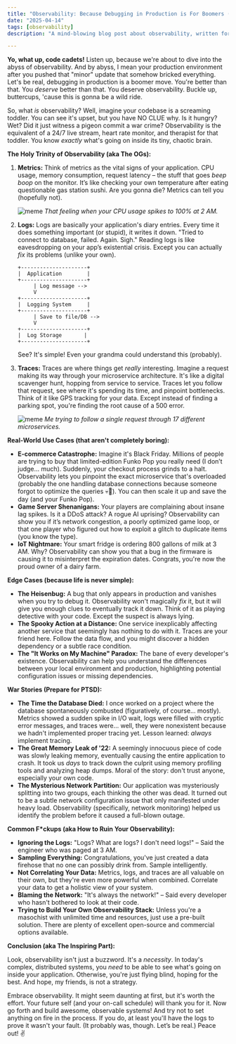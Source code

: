 ```yaml
---
title: "Observability: Because Debugging in Production is For Boomers (and Idiots)"
date: "2025-04-14"
tags: [observability]
description: "A mind-blowing blog post about observability, written for chaotic Gen Z engineers who are tired of getting paged at 3 AM."

---
```


**Yo, what up, code cadets!** Listen up, because we're about to dive into the abyss of observability. And by abyss, I mean your production environment after you pushed that "minor" update that somehow bricked everything. Let's be real, debugging in production is a boomer move. You're better than that. You *deserve* better than that. You deserve observability. Buckle up, buttercups, 'cause this is gonna be a wild ride.

So, what *is* observability? Well, imagine your codebase is a screaming toddler. You can see it's upset, but you have NO CLUE why. Is it hungry? Wet? Did it just witness a pigeon commit a war crime? Observability is the equivalent of a 24/7 live stream, heart rate monitor, and therapist for that toddler. You know *exactly* what's going on inside its tiny, chaotic brain.

**The Holy Trinity of Observability (aka The OGs):**

1.  **Metrics:** Think of metrics as the vital signs of your application. CPU usage, memory consumption, request latency – the stuff that goes *beep boop* on the monitor. It’s like checking your own temperature after eating questionable gas station sushi. Are you gonna die? Metrics can tell you (hopefully not).

    ![meme](https://i.imgflip.com/71b255.jpg)
    *That feeling when your CPU usage spikes to 100% at 2 AM.*

2.  **Logs:** Logs are basically your application's diary entries. Every time it does something important (or stupid), it writes it down. "Tried to connect to database, failed. Again. Sigh." Reading logs is like eavesdropping on your app’s existential crisis. Except you can actually *fix* its problems (unlike your own).

    ```ascii
    +---------------------+
    |  Application        |
    +---------------------+
         | Log message -->
         V
    +---------------------+
    |  Logging System     |
    +---------------------+
         | Save to file/DB -->
         V
    +---------------------+
    |  Log Storage       |
    +---------------------+
    ```

    See? It's simple! Even your grandma could understand this (probably).

3.  **Traces:** Traces are where things get *really* interesting. Imagine a request making its way through your microservice architecture. It's like a digital scavenger hunt, hopping from service to service. Traces let you follow that request, see where it's spending its time, and pinpoint bottlenecks. Think of it like GPS tracking for your data. Except instead of finding a parking spot, you're finding the root cause of a 500 error.

    ![meme](https://i.kym-cdn.com/photos/images/newsfeed/001/820/229/b01.jpg)
    *Me trying to follow a single request through 17 different microservices.*

**Real-World Use Cases (that aren't completely boring):**

*   **E-commerce Catastrophe:** Imagine it's Black Friday. Millions of people are trying to buy that limited-edition Funko Pop you really need (I don’t judge… much). Suddenly, your checkout process grinds to a halt. Observability lets you pinpoint the exact microservice that's overloaded (probably the one handling database connections because someone forgot to optimize the queries 💀🙏). You can then scale it up and save the day (and your Funko Pop).
*   **Game Server Shenanigans:** Your players are complaining about insane lag spikes. Is it a DDoS attack? A rogue AI uprising? Observability can show you if it’s network congestion, a poorly optimized game loop, or that one player who figured out how to exploit a glitch to duplicate items (you know the type).
*   **IoT Nightmare:** Your smart fridge is ordering 800 gallons of milk at 3 AM. Why? Observability can show you that a bug in the firmware is causing it to misinterpret the expiration dates. Congrats, you're now the proud owner of a dairy farm.

**Edge Cases (because life is never simple):**

*   **The Heisenbug:** A bug that only appears in production and vanishes when you try to debug it. Observability won't magically *fix* it, but it will give you enough clues to eventually track it down. Think of it as playing detective with your code. Except the suspect is always lying.
*   **The Spooky Action at a Distance:** One service inexplicably affecting another service that seemingly has nothing to do with it. Traces are your friend here. Follow the data flow, and you might discover a hidden dependency or a subtle race condition.
*   **The "It Works on My Machine" Paradox:** The bane of every developer's existence. Observability can help you understand the differences between your local environment and production, highlighting potential configuration issues or missing dependencies.

**War Stories (Prepare for PTSD):**

*   **The Time the Database Died:** I once worked on a project where the database spontaneously combusted (figuratively, of course… mostly). Metrics showed a sudden spike in I/O wait, logs were filled with cryptic error messages, and traces were… well, they were nonexistent because we hadn't implemented proper tracing yet. Lesson learned: *always* implement tracing.
*   **The Great Memory Leak of '22:** A seemingly innocuous piece of code was slowly leaking memory, eventually causing the entire application to crash. It took us *days* to track down the culprit using memory profiling tools and analyzing heap dumps. Moral of the story: don't trust anyone, especially your own code.
*   **The Mysterious Network Partition:** Our application was mysteriously splitting into two groups, each thinking the other was dead. It turned out to be a subtle network configuration issue that only manifested under heavy load. Observability (specifically, network monitoring) helped us identify the problem before it caused a full-blown outage.

**Common F\*ckups (aka How to Ruin Your Observability):**

*   **Ignoring the Logs:** "Logs? What are logs? I don't need logs!" – Said the engineer who was paged at 3 AM.
*   **Sampling Everything:** Congratulations, you've just created a data firehose that no one can possibly drink from. Sample intelligently.
*   **Not Correlating Your Data:** Metrics, logs, and traces are all valuable on their own, but they're even more powerful when combined. Correlate your data to get a holistic view of your system.
*   **Blaming the Network:** "It's always the network!" – Said every developer who hasn't bothered to look at their code.
*   **Trying to Build Your Own Observability Stack:** Unless you're a masochist with unlimited time and resources, just use a pre-built solution. There are plenty of excellent open-source and commercial options available.

**Conclusion (aka The Inspiring Part):**

Look, observability isn't just a buzzword. It's a *necessity*. In today's complex, distributed systems, you *need* to be able to see what's going on inside your application. Otherwise, you're just flying blind, hoping for the best. And hope, my friends, is not a strategy.

Embrace observability. It might seem daunting at first, but it's worth the effort. Your future self (and your on-call schedule) will thank you for it. Now go forth and build awesome, observable systems! And try not to set anything on fire in the process. If you do, at least you'll have the logs to prove it wasn't your fault. (It probably was, though. Let’s be real.) Peace out! ✌️
